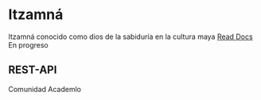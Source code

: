 # Itzamná

Itzamná conocido como dios de la sabiduría en la cultura maya [Read Docs](https://stoplight.io/p/docs/gh/nicolasrondon/itzamna?group=master&utm_campaign=publish_dialog&utm_source=studio) En progreso 

## REST-API
Comunidad Academlo
